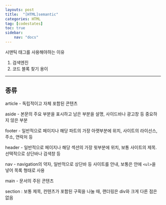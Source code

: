 ```yaml
---
layouts: post
title:  "[HTML]semantic"
categories: HTML
tag: [codestates]
toc: true
sidebar:
    nav: "docs"
---
```


시맨틱 태그를 사용해야하는 이유

1. 검색엔진
2. 코드 블록 찾기 용이

---

## 종류

article - 독립적이고 자체 포함된 콘텐츠

aside - 본문의 주요 부분을 표시하고 남은 부분을 설명, 사이드바나 광고창 등 중요하지 않은 부분

footer - 일반적으로 페이지나 해당 파트의 가장 아랫부분에 위치, 사이트의 라이선스, 주소, 연락처 등

header - 일반적으로 페이지나 해당 섹션의 가장 윗부분에 위치, 보통 사이트의 제목. 선택적으로 상단바나 검색창 등

nav - navigation의 약자, 일반적으로 상단바 등 사이트를 안내, 보통은 안에 `<ul>`을 넣어 목록 형태로 사용

main - 문서의 주된 콘텐츠

section : 보통 제목, 컨텐츠가 포함된 구획을 나눌 때, 랜더링은 div와 크게 다른 점은 없음